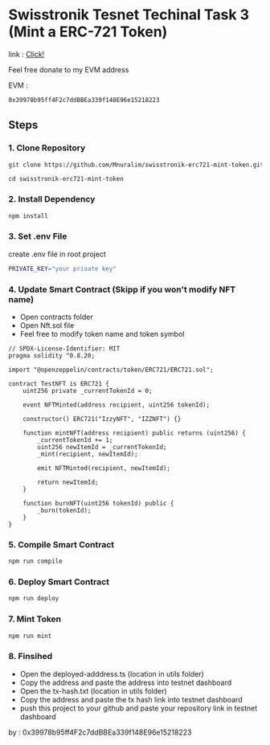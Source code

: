# Swisstronik Tesnet Techinal Task 3 (Mint a ERC-721 Token)

link : [Click!](https://www.swisstronik.com/testnet2/dashboard)

Feel free donate to my EVM address

EVM :

```bash
0x39978b95ff4F2c7ddBBEa339f148E96e15218223
```

## Steps

### 1. Clone Repository

```bash
git clone https://github.com/Mnuralim/swisstronik-erc721-mint-token.git
```

```
cd swisstronik-erc721-mint-token
```

### 2. Install Dependency

```bash
npm install
```

### 3. Set .env File

create .env file in root project

```bash
PRIVATE_KEY="your private key"
```

### 4. Update Smart Contract (Skipp if you won't modify NFT name)

- Open contracts folder
- Open Nft.sol file
- Feel free to modify token name and token symbol

```
// SPDX-License-Identifier: MIT
pragma solidity ^0.8.20;

import "@openzeppelin/contracts/token/ERC721/ERC721.sol";

contract TestNFT is ERC721 {
    uint256 private _currentTokenId = 0;

    event NFTMinted(address recipient, uint256 tokenId);

    constructor() ERC721("IzzyNFT", "IZZNFT") {}

    function mintNFT(address recipient) public returns (uint256) {
        _currentTokenId += 1;
        uint256 newItemId = _currentTokenId;
        _mint(recipient, newItemId);

        emit NFTMinted(recipient, newItemId);

        return newItemId;
    }

    function burnNFT(uint256 tokenId) public {
        _burn(tokenId);
    }
}

```

### 5. Compile Smart Contract

```bash
npm run compile
```

### 6. Deploy Smart Contract

```bash
npm run deploy
```

### 7. Mint Token

```bash
npm run mint
```

### 8. Finsihed

- Open the deployed-adddress.ts (location in utils folder)
- Copy the address and paste the address into testnet dashboard
- Open the tx-hash.txt (location in utils folder)
- Copy the address and paste the tx hash link into testnet dashboard
- push this project to your github and paste your repository link in testnet dashboard

by :
0x39978b95ff4F2c7ddBBEa339f148E96e15218223
